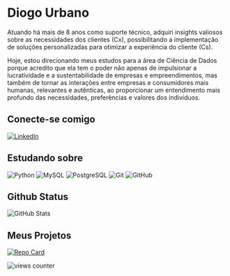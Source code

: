 
# Diogo Urbano

Atuando há mais de 8 anos como suporte técnico, adquiri insights valiosos sobre as necessidades dos clientes (Cx), possibilitando a implementação de soluções personalizadas para otimizar a experiência do cliente (Cs).

Hoje, estou direcionando meus estudos para a área de Ciência de Dados porque acredito que ela tem o poder não apenas de impulsionar a lucratividade e a sustentabilidade de empresas e empreendimentos, mas também de tornar as interações entre empresas e consumidores mais humanas, relevantes e autênticas, ao proporcionar um entendimento mais profundo das necessidades, preferências e valores dos indivíduos.

## Conecte-se comigo
[![LinkedIn](https://img.shields.io/badge/LinkedIn-000?style=for-the-badge&logo=linkedin&logoColor=0E76A8)](https://www.linkedin.com/in/diogo-urbano/)

## Estudando sobre
![Python](https://img.shields.io/badge/python-3670A0?style=for-the-badge&logo=python&logoColor=ffdd54) ![MySQL](https://img.shields.io/badge/mysql-%2300f.svg?style=for-the-badge&logo=mysql&logoColor=white) ![PostgreSQL](https://img.shields.io/badge/postgres-%23316192.svg?style=for-the-badge&logo=postgresql&logoColor=white) 
![Git](https://img.shields.io/badge/git-%23F05033.svg?style=for-the-badge&logo=git&logoColor=white) 
![GitHub](https://img.shields.io/badge/github-%23121011.svg?style=for-the-badge&logo=github&logoColor=white)


## Github Status
![GitHub Stats](https://github-readme-stats.vercel.app/api?username=urbanscript&theme=transparent&bg_color=000&border_color=30A3DC&show_icons=true&icon_color=30A3DC&title_color=E94D5F&text_color=FFF&hide_title=true&hide=stars)

## Meus Projetos
[![Repo Card](https://github-readme-stats.vercel.app/api/pin/?username=urbanscript&repo=dio-lab-open-source&bg_color=000&border_color=30A3DC&show_icons=true&icon_color=30A3DC&title_color=E94D5F&text_color=FFF)](https://github.com/urbanscript/dio-lab-open-source)

![views counter](https://komarev.com/ghpvc/?username=urbanscript&style=flat-square&color=blue)
